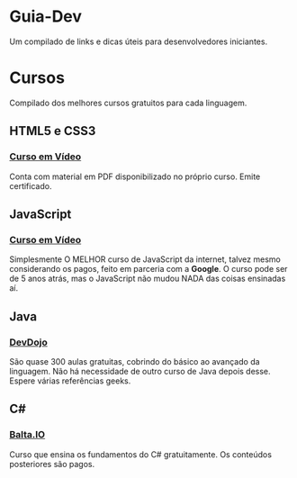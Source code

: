 # Guia-Dev
Um compilado de links e dicas úteis para desenvolvedores iniciantes.

# Cursos
Compilado dos melhores cursos gratuitos para cada linguagem.

## HTML5 e CSS3
### [Curso em Vídeo](https://www.youtube.com/playlist?list=PLHz_AreHm4dkZ9-atkcmcBaMZdmLHft8n)
Conta com material em PDF disponibilizado no próprio curso. Emite certificado.

## JavaScript
### [Curso em Vídeo](https://www.youtube.com/playlist?list=PLHz_AreHm4dlsK3Nr9GVvXCbpQyHQl1o1)
Simplesmente O MELHOR curso de JavaScript da internet, talvez mesmo considerando os pagos, feito em parceria com a **Google**. O curso pode ser de 5 anos atrás, mas o JavaScript não mudou NADA das coisas ensinadas aí.

## Java
### [DevDojo](https://www.youtube.com/playlist?list=PL62G310vn6nFIsOCC0H-C2infYgwm8SWW)
São quase 300 aulas gratuitas, cobrindo do básico ao avançado da linguagem. Não há necessidade de outro curso de Java depois desse. Espere várias referências geeks.

## C#
### [Balta.IO](https://balta.io/cursos/fundamentos-csharp)
Curso que ensina os fundamentos do C# gratuitamente. Os conteúdos posteriores são pagos.
